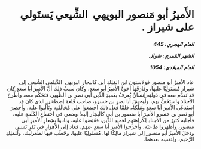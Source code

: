 <h1 dir="rtl">الأَميرُ أبو مَنصور البويهي  الشِّيعي يَستَولي على شيراز .</h1>

<h5 dir="rtl">العام الهجري:  445

الشهر القمري: شوال

العام الميلادي: 1054</h5>

<p dir="rtl">عاد الأميرُ أبو منصور فولاستون ابن المَلِكِ أبي كاليجار البويهي  الدَّيلمي الشِّيعي إلى شيراز مُستَولِيًا عليها، وفارَقَها أخوهُ الأميرُ أبو سعدٍ، وكان سببُ ذلك أنَّ الأميرَ أبا سعدٍ كان قد تَقدَّم معه في دَولتِه إنسانٌ يُعرفُ بعَميدِ الدِّين أبي نصرِ بن الظَّهير، فتَحَكَّم معه، واطَّرحَ الأجنادَ واستَخَفَّ بهم، وأَوحشَ أبا نصرِ بن خسرو، صاحب قَلعةِ إصطخر، الذي كان قد استَدعَى الأميرَ أبا سعدٍ ومَلَّكَهُ، فلمَّا فعل ذلك اجتمعوا على مُخالَفَتِه وتَأَلَّبوا عليه، وأَحضرَ أبو نَصرِ بن خسرو الأميرَ أبا منصور بن أبي كاليجار إليه! وسَعى في اجتماعِ الكَلمةِ عليه، فأجابه كثيرٌ من الأجنادِ لِكَراهتهِم لعَميدِ الدِّين، فقَبَضوا عليه، ونادوا بِشِعارِ الأميرِ أبي منصور، وأَظهروا طاعتَه، وأَخرَجوا الأميرَ أبا سعدٍ عنهم، فعاد إلى الأهوازِ في نَفَرٍ يَسيرٍ، ودخلَ الأميرُ أبو منصور إلى شيراز مالِكًا لها، مُستَولِيًا عليها، وخَطَب فيها لطُغرلبك، وللمَلِكِ الرَّحيم، ولِنَفسِه بعدهما.</p></br>

